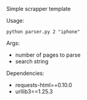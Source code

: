 Simple scrapper template


Usage: 


``` 
python parser.py 2 "iphone"
```


Args:
* number of pages to parse
* search string


Dependencies:
* requests-html==0.10.0
* urllib3==1.25.3
